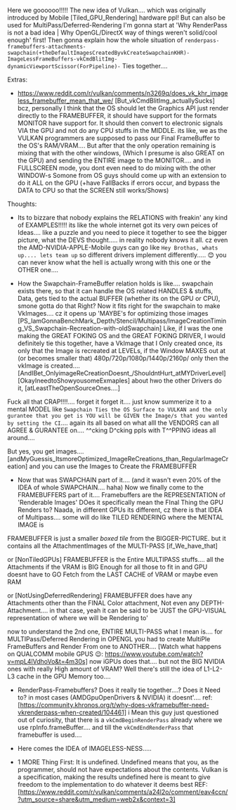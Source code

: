 Here we goooooo!!!!!
The new idea of Vulkan.... which was originally introduced by Mobile [Tiled_GPU_Rendering] hardware ppl! But can also be used for MultiPass/Deferred-Rendering
I'm gonna start at 'Why RenderPass is not a bad idea | Why OpenGL/DirectX way of things weren't solid/cool enough' first!
Then gonna explain how the whole situation of `renderpass-framebuffers-attachments-swapchain(+theDefaultImagesCreatedByvkCreateSwapchainKHR)-ImageLessFrameBuffers-vkCmdBlitImg-dynamicViewportScissor(ForPipeline)-` Ties together....

Extras:
- https://www.reddit.com/r/vulkan/comments/n3269q/does_vk_khr_imageless_framebuffer_mean_that_we/     [But_vkCmdBlitImg_actuallySucks] bcz, personally I think that the OS should let the Graphics API just render directly to the FRAMEBUFFER, it should have support for the formats MONITOR have support for. It should then convert to electronic signals VIA the GPU and not do any CPU stuffs in the MIDDLE. its like, we as the VULKAN programmers are supposed to pass our Final FrameBuffer to the OS's RAM/VRAM.... But after that the only operation remaining is mixing that with the other windows, (Which I presume is also GREAT on the GPU) and sending the ENTIRE image to the MONITOR.... and in FULLSCREEN mode, you dont even need to do mixing with the other WINDOW-s
Somone from OS guys should come up with an extension to do it ALL on the GPU (+have FallBacks if errors occur, and bypass the DATA to CPU so that the SCREEN still works/Shows)


Thoughts:
- Its to bizzare that nobody explains the RELATIONS with freakin' any kind of EXAMPLES!!!!! its like the whole internet got its very own peices of Ideas.... like a puzzle and you need to piece it together to see the bigger picture, what the DEVS thought..... in reality nobody knows it all. cz even the AMD-NVIDIA-APPLE-Mobile guys can go like `Hey Brothas, whats up.... lets team up`    so different drivers implement differently..... 😊 you can never know what the hell is actually wrong with this one or the OTHER one....

- How the Swapchain-FrameBuffer relation holds is like.... swapchain exists there, so that it can handle the OS related HANDLES & stuffs, Data, gets tied to the actual BUFFER (whether its on the GPU or CPU), smone gotta do that Right? Now it fits right for the swapchain to make VkImages.... cz it opens up 'MAYBE's for optimizing those images     [PS_IamGonnaBenchMark_Depth/Stencil/Multipass/ImageCreationTiming_VS_Swapchain-Recreation-with-oldSwapchain]
Like, if I was the one making the GREAT FOKING OS and the GREAT FOKING DRIVER, I would definitely tie this together, have a VkImage that I Only created once, its only that the Image is recreated at LEVELs, if the Window MAXES out at (or becomes smaller that)   480p/720p/1080p/1440p/2160p/   only then the vkImage is created....    [AndIBet_OnlyimageReCreationDoesnt_/ShouldntHurt_atMYDriverLevel]
[OkayIneedtoShowyousomeExmaples] about hwo the other Drivers do it, [atLeastTheOpenSourceOnes....]

Fuck all that CRAP!!!!.... forget it forget it.... just know summerize it to a mental MODEL like `Swapchain Ties the OS Surface to VULKAN and the only gurantee that you get is YOU will be GIVEN the Image/s that you wanted by setting the CI`.... again its all based on what alll the VENDORS can all AGREE & GURANTEE on.... ^^cking D^cking ppls with T^^PPING ideas all around....

But yes, you get images.... [andMyGuessis_ItsmoreOptimized_ImageReCreations_than_RegularImageCreation]
and you can use the Images to Create the FRAMEBUFFER

- Now that was SWAPCHAIN part of it.... (and it wasn't even 20% of the IDEA of whole SWAPCHAIN.... haha) Now we finally come to the FRAMEBUFFERS part of it.... Framebuffers are the REPRESENTATION of 'Renderable Images'      DOes it specifically mean the FInal Thing the GPU Renders to?
Naada, in different GPUs its different, cz there is that IDEA of Multipass....    some will do like TILED RENDERING where the  MENTAL IMAGE is

FRAMEBUFFER is just a smaller _boxed tile_ from the BIGGER-PICTURE. but it contains all the AttachmentImages of the MULTI-PASS [if_We_have_that]

or [NonTiledGPUs] FRAMEBUFFER is the Entire MULTIPASS stuffs.... all the Attachments if the VRAM is BIG Enough for all those to fit in and GPU doesnt have to GO Fetch from the LAST CACHE of VRAM or maybe even RAM 

or [NotUsingDeferredRendering] FRAMEBUFFER does have any Attachments other than the FINAL Color attachment, Not even any DEPTH-Attachment.... in that case, yeah it can be said to be 'JUST the GPU-VISUAL representation of where we will be Rendering to'

now to understand the 2nd one, ENTIRE MULTI-PASS    what I mean is.... for MULTIPass/Deferred Rendering in OPENGL you had to create MultiPle FrameBuffers and Render From one to ANOTHER....   [Watch what happens on QUALCOMM mobile GPUS 😉: https://www.youtube.com/watch?v=mpL4lVdhoVo&t=4m30s] now iGPUs does that.... but not the BIG NVIDIA ones with really High amount of VRAM?     Well there's still the idea of L1-L2-L3 cache in the GPU Memory too....


- RenderPass-Framebuffers?   Does it really tie together....? Does it Need to?    in most cases (AMDGpuOpenDrivers & NVIDIA) it doesnt'.... ref: [https://community.khronos.org/t/why-does-vkframebuffer-need-vkrenderpass-when-created/104461]
    i Mean this guy just questioned out of curiosity, that there is a `vkCmdBeginRenderPass` already where we use rpInfo.frameBuffer.... and till the `vkCmdEndRenderPass` that framebuffer is used....

- Here comes the IDEA of IMAGELESS-NESS.....

- 1 MORE Thing First: It is undefined. Undefined means that you, as the programmer, should not have expectations about the contents. Vulkan is a specification, making the results undefined here is meant to give freedom to the implementation to do whatever it deems best REF: [https://www.reddit.com/r/vulkan/comments/a24l2o/comment/eav4ccn/?utm_source=share&utm_medium=web2x&context=3]